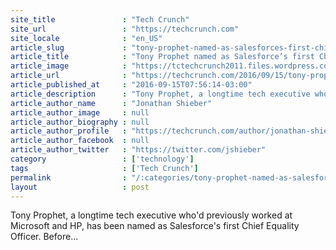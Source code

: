 ```yaml
---
site_title               : "Tech Crunch"
site_url                 : "https://techcrunch.com"
site_locale              : "en_US"
article_slug             : "tony-prophet-named-as-salesforces-first-chief-equality-officer"
article_title            : "Tony Prophet named as Salesforce’s first Chief Equality Officer"
article_image            : "https://tctechcrunch2011.files.wordpress.com/2016/09/screen-shot-2016-09-15-at-10-29-03-am.png?w=764&h=400&crop=1"
article_url              : "https://techcrunch.com/2016/09/15/tony-prophet-named-as-salesforces-first-chief-equality-officer/"
article_published_at     : "2016-09-15T07:56:14-03:00"
article_description      : "Tony Prophet, a longtime tech executive who'd previously worked at Microsoft and HP, has been named as Salesforce's first Chief Equality Officer. Before..."
article_author_name      : "Jonathan Shieber"
article_author_image     : null
article_author_biography : null
article_author_profile   : "https://techcrunch.com/author/jonathan-shieber/"
article_author_facebook  : null
article_author_twitter   : "https://twitter.com/jshieber"
category                 : ['technology']
tags                     : ['Tech Crunch']
permalink                : "/:categories/tony-prophet-named-as-salesforces-first-chief-equality-officer/"
layout                   : post
---
```


Tony Prophet, a longtime tech executive who'd previously worked at Microsoft and HP, has been named as Salesforce's first Chief Equality Officer. Before...
